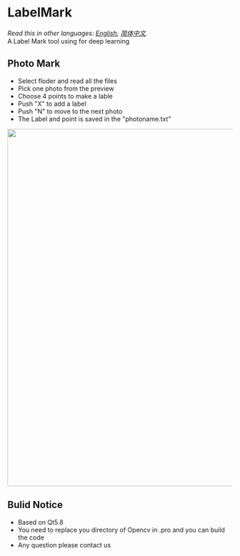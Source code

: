 # LabelMark  
*Read this in other languages: [English](README.md), [简体中文](README-zh.md).*  
A Label Mark tool using for deep learning   
## Photo Mark  
- Select floder and read all the files
- Pick one photo from the preview
- Choose 4 points to make a lable
- Push "X" to add a label
- Push "N" to move to the next photo
- The Label and point is saved in the "photoname.txt"
     
<img src="images/show.gif" width = "800" align=center />  

## Bulid Notice
- Based on Qt5.8
- You need to replace you directory of Opencv in .pro and you can build the code
- Any question please contact us